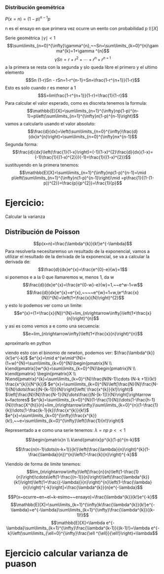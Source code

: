 ### Distribución geométrica
$P(x=n)=(1-p)^{n-1}p$

n es el ensayo en que primera vez ocurre un eento con probabilidad p $\mathbb{E}[X]$

Serie geométrica $\mid\gamma\mid<1$
$$\sum\limits_{n=0}^{\infty}\gamma^{n},~~Sn=\sum\limits_{k=0}^{n}\gamma^{k}=1+\gamma ^{n}$$
$$\gamma Sn=r+r^{2}+\cdots+r^{n}+r^{n+1}$$
a la primera se resta con la segunda y slo queda libre el primero y el ultimo elemento
$$Sn (1-r)Sn - rSn=1-r^{n-1}=Sn=\frac{1-r^{n+1}}{1-r}$$
Esto es solo cuando r es menor a 1
$$S=lim\frac{1-r^{n+1}}{1-r}=\frac{1}{1-r}$$
Para calcular el valor esperado, como es discreta tenemos la formula:
$$\mathbb{E}[X]=\sum\limits_{n=1}^{\infty}np(1-p)^{n-1}=p\left(\sum\limits_{n=1}^{\infty}n(1-p)^{n-1}\right)$$
vamos a calcularlo usando el valor absoluto:
$$\frac{d}{dx}=\left(\sum\limits_{n=0}^{\infty}\frac{d}{dx}x^{n}\right)=\sum\limits_{n=0}^{\infty}nx^{n-1}$$
Segunda forma:
$$\frac{d}{dx}\left(\frac{1}{1-x}\right)=(-1)(1-x)^{2}\frac{d}{dx}(1-x)=(-1)\frac{1}{(1-x)^{2}})(-1)=\frac{1}{(1-x)^{2}}$$
sustituyendo en la primera tenemos:
$$\mathbb{E}[X]=\sum\limits_{n=1}^{\infty}np(1-p)^{n-1}=\mid p\left(\sum\limits_{n=1}^{\infty}n(1-p)^{n-1}\right)\mid =p\frac{1}{(1-(1-p))^{2}}=\frac{p}{p^{2}}=\frac{1}{p}$$


# Ejercicio:
Calcular la varianza

## Distribución de Poisson
$$p(x=n)=\frac{\lambda^{k}}{k!}e^{-\lambda}$$
Para resolverla necesitaremso un resultado de la exponencial, vamos a utilizar el resultado de la derivada de la exponencial, se va a calcular la derivada de:
$$\frac{d}{dx}e^{x}=\frac{e^{0}-e}{w}=1$$
si ponemos e a la 0 que llamaremos w, menos 1, da w
$$\frac{d}{dx}e^{x}=\frac{e^{0-w}-e}{w}=1,~~e^w-1=w$$
$$\frac{d}{dx}e^{x}=e^{x},~~~~e^{w}=1+w,(e^\frac{x}{N})^{N}=\left(1+\frac{x}{N}\right)^{2}$$
y esto lo podemos ver como un limite:
$$e^{x}=(1+\frac{x}{N})^{N}=lim_{n\rightarrow\infty}\left(1+\frac{x}{n}\right)^{n}$$
y asi es como vemos a e como una secuencia:
$$e=lim_{n\rightarrow\infty}\left(1+\frac{x}{n}\right)^{n}$$

aproximarlo en python

viendo esto con el binomio de newton, podemos ver:
$\frac{\lambda^{k}}{k!}e^{-k}$ $e^{x}=\mid e^{w\mid^{N}=(1+w)^{N}=\sum\limits_{k=0}^{N}\begin{pmatrix}N \\ k\end{pmatrix}}w^{k}=\sum\limits_{k=0}^{N}\begin{pmatrix}N \\ k\end{pmatrix} \begin{pmatrix}X \\ N\end{pmatrix}^{k}=\sum\limits_{k=0}^{N}\frac{N(N-1)\cdots (N-k +1)}{k!} \frac{x^{k}}{N^{k}}$
$e^{x}=\sum\limits_{k=0}^{N}\left[\frac{N}{N}\frac{N-1}{N}\dots\frac{(N-[k-1])}{N}\right]\left( \frac{x^{k}}{k!}\right)$
$\left[\frac{N}{N}\frac{N-1}{N}\dots\frac{(N-[k-1])}{N}\right]\rightarrow k~factores$ 
$e^{k}=\sum\limits_{k=0}^{N}(1-\frac{1}{N})\dots(1-\frac{h-1}{N})\frac{X^{h}}{n}=lim_{n\rightarrow\infty}\sum\limits_{k=0}^{n}(1-\frac{1}{k})\dots(1-\frac{k-1}{k})\frac{x^{k}}{k!}$
$e^{x}=\sum\limits_{k=0}^{\infty}\frac{x^{k}}{k!},~~e=\sum\limits_{k=0}^{\infty}\left(\frac{1}{n!}\right)$

Representado a e como una serie tenemos:
$\lambda=np$
$p<<1$

$$\begin{pmatrix}n \\ k\end{pmatrix}p^{k}(1-p)^{n-k}$$

$$\frac{n(n-1)\dots(n-k+1)}{k!}\left(\frac{\lambda}{n}\right)^{k}(1-\frac{\lambda}{n})^{n}\left(1-\frac{k}{n}\right)^{-k}$$

Viendolo de forma de limite tenemos:
$$lim_{n\rightarrow\infty}\left[\frac{n}{n}\left(1-\frac{1}{n}\right)\cdots\left(1-\frac{(n-1)}{n}\right)\left(\frac{\lambda^{k}}{k!}\right)\left(1+\frac{(-\lambda)}{n}\right)^{n}\left(1-\frac{\lambda}{n}\right)^{-k}\right]=\frac{\lambda^{k}}{n}e^{-\lambda}$$

$$P(x~ocurre~en~el~k-esimo~~ensayo)=\frac{\lambda^{k}}{k!}e^{-k}$$
$$\mathbb{E}[X]=\sum\limits_{k=1}^{\infty}k\frac{\lambda^{k}}{k!}e^{-\lambda}=e^{-\lambda}\sum\limits_{k=1}^{\infty}\frac{\lambda^{k}}{(k-1)!}$$
$$\mathbb{E}[X]=\lambda e^{-\lambda}\sum\limits_{k=1}^{\infty}\frac{\lambda^{k-1}}{(k-1)!}=\lambda e^{-k}\left(\sum\limits_{\ell=0}^{\infty}\frac{\ell ^{\ell}}{\ell!}\right)=\lambda$$

# Ejercicio calcular varianza de puason

